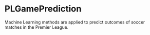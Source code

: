 # PLGamePrediction
Machine Learning methods are applied to predict outcomes of soccer matches in the Premier League.
